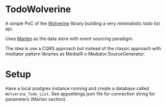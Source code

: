 # TodoWolverine

A simple PoC of the [Wolverine](https://wolverine.netlify.app/) library building a very minimalistic todo list api.

Uses [Marten](https://martendb.io/) as the data store with event sourcing paradigm.

The idea is use a CQRS approach but instead of the classic approach with mediator pattern libraries as MediatR o
Mediator.SourceGenerator.

# Setup

Have a local postgres instance running and create a database called `Wolverine_Todo_List`. See appsettings.json file for
connection string for parameters (Marten section).